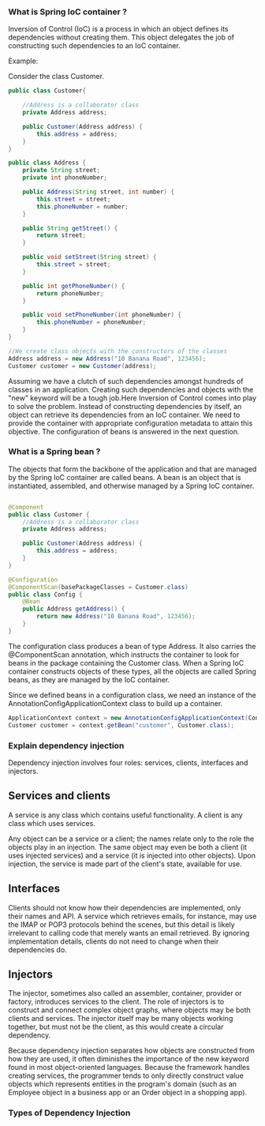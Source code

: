 ### What is Spring IoC container ?
Inversion of Control (IoC) is a process in which an object defines its dependencies without creating them. 
This object delegates the job of constructing such dependencies to an IoC container.

Example:

Consider the class Customer.

```java
public class Customer{

    //Address is a collaborator class
    private Address address;

    public Customer(Address address) {
        this.address = address;
    }
}

public class Address {
    private String street;
    private int phoneNumber;

    public Address(String street, int number) {
        this.street = street;
        this.phoneNumber = number;
    }

    public String getStreet() {
        return street;
    }

    public void setStreet(String street) {
        this.street = street;
    }

    public int getPhoneNumber() {
        return phoneNumber;
    }

    public void setPhoneNumber(int phoneNumber) {
        this.phoneNumber = phoneNumber;
    }
}

//We create class objects with the constructors of the classes
Address address = new Address("10 Banana Road", 123456);
Customer customer = new Customer(address);
```

Assuming we have a clutch of such dependencies amongst hundreds of classes in an application. Creating such dependencies and objects with the "new"
keyword will be a tough job.Here Inversion of Control comes into play to solve the problem.
Instead of constructing dependencies by itself, an object can retrieve its dependencies from an IoC container. 
We need to provide the container with appropriate configuration metadata to attain this objective.
The configuration of beans is answered in the next question.


### What is a Spring bean ? ###

The objects that form the backbone of the application and that are managed by the Spring IoC container are called beans. 
A bean is an object that is instantiated, assembled, and otherwise managed by a Spring IoC container.

```java

@Component
public class Customer {
    //Address is a collaborator class
    private Address address;

    public Customer(Address address) {
        this.address = address;
    }
}

@Configuration
@ComponentScan(basePackageClasses = Customer.class)
public class Config {
    @Bean
    public Address getAddress() {
        return new Address("10 Banana Road", 123456);
    }
}
```

The configuration class produces a bean of type Address. 
It also carries the @ComponentScan annotation, which instructs the container to look for beans in the package containing the Customer class.
When a Spring IoC container constructs objects of these types, all the objects are called Spring beans, as they are managed by the IoC container.

Since we defined beans in a configuration class, we need an instance of the AnnotationConfigApplicationContext class to build up a container.

```java
ApplicationContext context = new AnnotationConfigApplicationContext(Config.class);
Customer customer = context.getBean("customer", Customer.class);
```

### Explain dependency injection ###

Dependency injection involves four roles: services, clients, interfaces and injectors.

Services and clients
--------------------

A service is any class which contains useful functionality. A client is any class which uses services.

Any object can be a service or a client; the names relate only to the role the objects play in an injection. 
The same object may even be both a client (it uses injected services) and a service (it is injected into other objects). 
Upon injection, the service is made part of the client's state, available for use.

Interfaces
-----------

Clients should not know how their dependencies are implemented, only their names and API. 
A service which retrieves emails, for instance, may use the IMAP or POP3 protocols behind the scenes, 
but this detail is likely irrelevant to calling code that merely wants an email retrieved. 
By ignoring implementation details, clients do not need to change when their dependencies do.

Injectors
---------
The injector, sometimes also called an assembler, container, provider or factory, introduces services to the client.
The role of injectors is to construct and connect complex object graphs, where objects may be both clients and services. 
The injector itself may be many objects working together, but must not be the client, as this would create a circular dependency.

Because dependency injection separates how objects are constructed from how they are used, it often diminishes 
the importance of the new keyword found in most object-oriented languages. 
Because the framework handles creating services, the programmer tends to only directly construct value objects which 
represents entities in the program's domain (such as an Employee object in a business app or an Order object in a shopping app).

### Types of Dependency Injection
